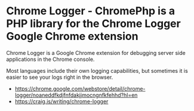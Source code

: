 Chrome Logger - ChromePhp is a PHP library for the Chrome Logger Google Chrome extension
=======================================

Chrome Logger is a Google Chrome extension for debugging server side applications in the Chrome console.

Most languages include their own logging capabilities, but sometimes it is easier to see your logs right in the browser.

- https://chrome.google.com/webstore/detail/chrome-logger/noaneddfkdjfnfdakjjmocngnfkfehhd?hl=en
- https://craig.is/writing/chrome-logger


